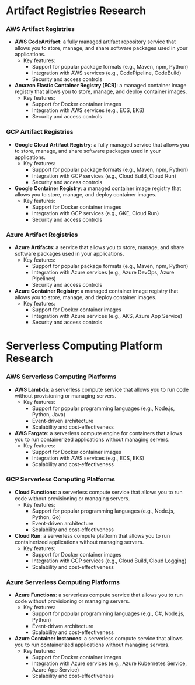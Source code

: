 

**Artifact Registries Research**
=====================================

### AWS Artifact Registries

* **AWS CodeArtifact**: a fully managed artifact repository service that allows you to store, manage, and share software packages used in your applications.
	+ Key features:
		- Support for popular package formats (e.g., Maven, npm, Python)
		- Integration with AWS services (e.g., CodePipeline, CodeBuild)
		- Security and access controls
* **Amazon Elastic Container Registry (ECR)**: a managed container image registry that allows you to store, manage, and deploy container images.
	+ Key features:
		- Support for Docker container images
		- Integration with AWS services (e.g., ECS, EKS)
		- Security and access controls

### GCP Artifact Registries

* **Google Cloud Artifact Registry**: a fully managed service that allows you to store, manage, and share software packages used in your applications.
	+ Key features:
		- Support for popular package formats (e.g., Maven, npm, Python)
		- Integration with GCP services (e.g., Cloud Build, Cloud Run)
		- Security and access controls
* **Google Container Registry**: a managed container image registry that allows you to store, manage, and deploy container images.
	+ Key features:
		- Support for Docker container images
		- Integration with GCP services (e.g., GKE, Cloud Run)
		- Security and access controls

### Azure Artifact Registries

* **Azure Artifacts**: a service that allows you to store, manage, and share software packages used in your applications.
	+ Key features:
		- Support for popular package formats (e.g., Maven, npm, Python)
		- Integration with Azure services (e.g., Azure DevOps, Azure Pipelines)
		- Security and access controls
* **Azure Container Registry**: a managed container image registry that allows you to store, manage, and deploy container images.
	+ Key features:
		- Support for Docker container images
		- Integration with Azure services (e.g., AKS, Azure App Service)
		- Security and access controls

**Serverless Computing Platform Research**
======================================

### AWS Serverless Computing Platforms

* **AWS Lambda**: a serverless compute service that allows you to run code without provisioning or managing servers.
	+ Key features:
		- Support for popular programming languages (e.g., Node.js, Python, Java)
		- Event-driven architecture
		- Scalability and cost-effectiveness
* **AWS Fargate**: a serverless compute engine for containers that allows you to run containerized applications without managing servers.
	+ Key features:
		- Support for Docker container images
		- Integration with AWS services (e.g., ECS, EKS)
		- Scalability and cost-effectiveness

### GCP Serverless Computing Platforms

* **Cloud Functions**: a serverless compute service that allows you to run code without provisioning or managing servers.
	+ Key features:
		- Support for popular programming languages (e.g., Node.js, Python, Go)
		- Event-driven architecture
		- Scalability and cost-effectiveness
* **Cloud Run**: a serverless compute platform that allows you to run containerized applications without managing servers.
	+ Key features:
		- Support for Docker container images
		- Integration with GCP services (e.g., Cloud Build, Cloud Logging)
		- Scalability and cost-effectiveness

### Azure Serverless Computing Platforms

* **Azure Functions**: a serverless compute service that allows you to run code without provisioning or managing servers.
	+ Key features:
		- Support for popular programming languages (e.g., C#, Node.js, Python)
		- Event-driven architecture
		- Scalability and cost-effectiveness
* **Azure Container Instances**: a serverless compute service that allows you to run containerized applications without managing servers.
	+ Key features:
		- Support for Docker container images
		- Integration with Azure services (e.g., Azure Kubernetes Service, Azure App Service)
		- Scalability and cost-effectiveness
